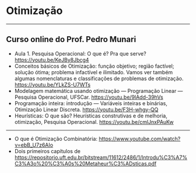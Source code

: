 # Otimização

---

## Curso online do Prof. Pedro Munari

- Aula 1. Pesquisa Operacional: O que é? Pra que serve? https://youtu.be/KeJBy8Jbcg4
- Conceitos básicos de Otimização: função objetivo; região factível; solução ótima; problema infactível e ilimitado. Vamos ver também algumas nomenclaturas e classificações de problemas de otimização.  https://youtu.be/YLkZS-U7WTs
- Modelagem matemática usando otimização — Programação Linear — Pesquisa Operacional, UFSCar. https://youtu.be/9lAdd-39hVs
- Programação inteira: introdução — Variáveis inteiras e binárias, Otimização Linear Discreta. https://youtu.be/F3H-whgy-QQ
- Heurísticas: O que são? Heurísticas construtivas e de melhoria, otimização, Pesquisa Operacional. https://youtu.be/cmlJnxPAuKw

---

- O que é Otimização Combinatória: https://www.youtube.com/watch?v=ebB_U7z6AIo
- Dois primeiros capítulos de https://repositorio.uft.edu.br/bitstream/11612/2486/1/Introdu%C3%A7%C3%A3o%20%C3%A0s%20Metaheur%C3%ADsticas.pdf